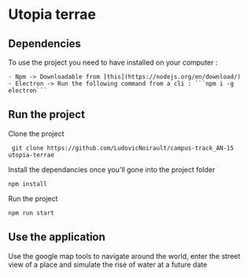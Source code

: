 # Utopia terrae

## Dependencies

To use the project you need to have installed on your computer :

    - Npm -> Downloadable from [this](https://nodejs.org/en/download/)
    - Electron -> Run the following command from a cli : ```npm i -g electron```

## Run the project

Clone the project 

``` git clone https://github.com/LudovicNoirault/campus-track_AN-15 utopia-terrae```

Install the dependancies once you'll gone into the project folder

``` npm install ```

Run the project

``` npm run start ```

## Use the application

Use the google map tools to navigate around the world, enter the street view of a place and simulate the rise of water at a future date